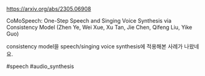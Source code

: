 https://arxiv.org/abs/2305.06908

CoMoSpeech: One-Step Speech and Singing Voice Synthesis via Consistency Model (Zhen Ye, Wei Xue, Xu Tan, Jie Chen, Qifeng Liu, Yike Guo)

consistency model을 speech/singing voice synthesis에 적용해본 사례가 나왔네요.

#speech #audio_synthesis 